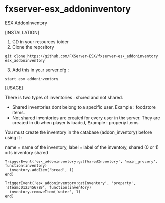 # fxserver-esx_addoninventory
ESX AddonInventory

[INSTALLATION]

1) CD in your resources folder
2) Clone the repository
```
git clone https://github.com/FXServer-ESX/fxserver-esx_addoninventory esx_addoninventory
```
3) Add this in your server.cfg :

```
start esx_addoninventory
```

[USAGE]

There is two types of inventories : shared and not shared.

- Shared inventories dont belong to a specific user. Example : foodstore items.
- Not shared inventories are created for every user in the server. They are created in db when player is loaded, Example : property items

You must create the inventory in the database (addon_inventory) before using it :

name = name of the inventory, label = label of the inventory, shared (0 or 1) = Is inventory shared

```
TriggerEvent('esx_addoninventory:getSharedInventory', 'main_grocery', function(inventory)
  inventory.addItem('bread', 1)
end)

TriggerEvent('esx_addoninventory:getInventory', 'property', 'steam:0123456789', function(inventory)
  inventory.removeItem('water', 1)
end)
```
